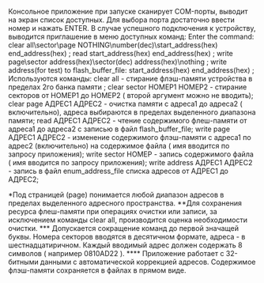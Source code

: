 Консольное приложение при запуске сканирует COM-порты, выводит на экран список доступных. 
Для выбора порта достаточно ввести номер и нажать ENTER.
В случае успешного подключения к устройству, выводится приглашение в меню доступных команд:
Enter the command:
  clear all\sector\page	  NOTHING\number(dec)\start_address(hex) end_address(hex) ;
  read start_address(hex) end_address(hex)  ;
  write page\sector address(hex)\sector(dec)  address(hex)\nothing  ;
  write address(for test) to flash_buffer_file: start_address(hex) end_address(hex)  ;
Используются команды: 
    clear all - стирание флэш-памяти устройства в пределах 2го банка памяти ;
    clear sector НОМЕР1 НОМЕР2 - стирание секторов от НОМЕР1 до НОМЕР2 ( второй аргумент можно не вводить);
    clear page АДРЕС1 АДРЕС2 - очистка памяти с адреса1 до адреса2 ( включительно), aдреса выбираются в пределах выделенного диапазона памяти;
    read АДРЕС1 АДРЕС2 - чтение содержимого флеш-памяти от адреса1 до адреса2 с записью в файл flash_buffer_file;
    write page АДРЕС1 АДРЕС2 - изменение содержимого флэш-памяти с адреса1 по адрес2 (включительно) на содержимое файла ( имя вводится по запросу приложения);
    write sector НОМЕР - запись содержимого файла ( имя вводится по запросу приложения);
    write address АДРЕС1 АДРЕС2 - запись в файл enum_address_file списка адресов от АДРЕС1 до АДРЕС2;
    
*Под страницей (page) понимается любой диапазон адресов в пределах выделенного адресного пространства.
**Для сохранения ресурса флеш-памяти при операциях очистки или записи, за исключением команды clear all, производится оценка необходимости очистки.
*** Допускается сокращение команд до первой значащей буквы. Номера секторов вводятся в десятичном формате, адреса - в шестнадцатиричном.
    Каждый вводимый адрес должен содержать 8 символов ( например 0810AD22 ). 
**** Приложение работает с 32-битными данными с автоматической коррекцией адресов. Содержимое флэш-памяти сохраняется в файлах в прямом виде.
